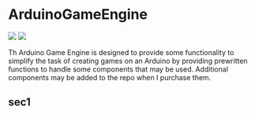 # ArduinoGameEngine

![](https://github.com/JolonB/ArduinoGameEngine/workflows/file-linter/badge.svg)
![](https://github.com/JolonB/ArduinoGameEngine/workflows/build-code/badge.svg)

Th Arduino Game Engine is designed to provide some functionality to simplify the task of creating games on an Arduino by providing prewritten functions to handle some components that may be used. Additional components may be added to the repo when I purchase them.

## sec1
